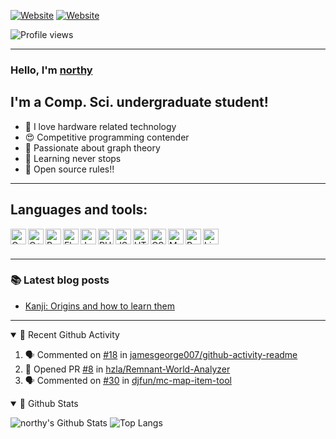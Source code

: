 [![Website](https://img.shields.io/website?label=homepage&style=for-the-badge&url=https%3A%2F%2Fnorthy.xyz)](https://northy.xyz)
[![Website](https://img.shields.io/website?label=Blog&style=for-the-badge&url=https%3A%2F%2Fblog.northy.xyz)](https://blog.northy.xyz)

![Profile views](https://gpvc.arturio.dev/northy)

---

### Hello, I'm [northy](https://northy.xyz/)

## I'm a Comp. Sci. undergraduate student!
- 🥳 I love hardware related technology
- 😍 Competitive programming contender
- 🤯 Passionate about graph theory
- 👾 Learning never stops
- 🤖 Open source rules!!

---

## Languages and tools:
<img align="left" alt="C" title="C" width="25px" src="https://simpleicons.org/icons/c.svg" />
<img align="left" alt="C++" title="C++" width="25px" src="https://simpleicons.org/icons/cplusplus.svg" />
<img align="left" alt="Python" title="Python" width="25px" src="https://simpleicons.org/icons/python.svg" />
<img align="left" alt="Flask" title="Flask" width="25px" src="https://simpleicons.org/icons/flask.svg" />
<img align="left" alt="Jekyll" title="Jekyll" width="25px" src="https://simpleicons.org/icons/jekyll.svg" />
<img align="left" alt="PHP" title="PHP" width="25px" src="https://simpleicons.org/icons/php.svg" />
<img align="left" alt="JS" title="JS" width="25px" src="https://simpleicons.org/icons/javascript.svg" />
<img align="left" alt="HTML" title="HTML" width="25px" src="https://simpleicons.org/icons/html5.svg" />
<img align="left" alt="CSS" title="CSS" width="25px" src="https://simpleicons.org/icons/css3.svg" />
<img align="left" alt="MySQL" title="MySQL" width="25px" src="https://simpleicons.org/icons/mysql.svg" />
<img align="left" alt="PostgreSQL" title="PostgreSQL" width="25px" src="https://simpleicons.org/icons/postgresql.svg" />
<img align="left" alt="Linux" title="Linux" width="25px" src="https://simpleicons.org/icons/linux.svg" />

<br />
<br />

---

### 📚 Latest blog posts
<!-- BLOG-POST-LIST:START -->
- [Kanji: Origins and how to learn them](https://blog.northy.xyz/2020/08/20/kanji-origins-and-how-to-learn-them/)
<!-- BLOG-POST-LIST:END -->

---

<details open>
  <summary>🚀 Recent Github Activity</summary>

<!--START_SECTION:activity-->
1. 🗣 Commented on [#18](https://github.com//jamesgeorge007/github-activity-readme/issues/18) in [jamesgeorge007/github-activity-readme](https://github.com//jamesgeorge007/github-activity-readme)
2. 💪 Opened PR [#8](https://github.com//hzla/Remnant-World-Analyzer/pull/8) in [hzla/Remnant-World-Analyzer](https://github.com//hzla/Remnant-World-Analyzer)
3. 🗣 Commented on [#30](https://github.com//djfun/mc-map-item-tool/issues/30) in [djfun/mc-map-item-tool](https://github.com//djfun/mc-map-item-tool)
<!--END_SECTION:activity-->
</details>

<details open>
  <summary>👀 Github Stats</summary>

  ![northy's Github Stats](https://github-readme-stats.vercel.app/api?username=northy&show_icons=true&count_private=true&include_all_commits=true)
  ![Top Langs](https://github-readme-stats.vercel.app/api/top-langs/?username=northy)
</details>